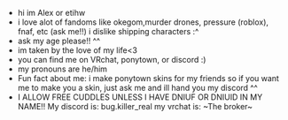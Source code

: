 - hi im Alex or etihw
- i love alot of fandoms like okegom,murder drones, pressure (roblox), fnaf, etc (ask me!!) i dislike shipping characters :^
- ask my age please!! ^^
- im taken by the love of my life<3
- you can find me on VRchat, ponytown, or discord :)
- my pronouns are he/him 
- Fun fact about me: i make ponytown skins for my friends so if you want me to make you a skin, just ask me and ill hand you my discord ^^
- I ALLOW FREE CUDDLES UNLESS I HAVE DNIUF OR DNIUID IN MY NAME!!
My discord is: bug.killer_real
my vrchat is: ~The broker~
